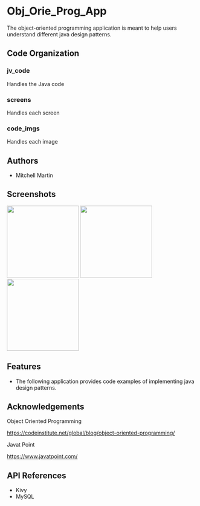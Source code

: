 # Obj_Orie_Prog_App

The object-oriented programming application
is meant to help users understand different
java design patterns.


## Code Organization

### jv_code
Handles the Java code
### screens
Handles each screen
### code_imgs
Handles each image

## Authors
- Mitchell Martin
## Screenshots

<p float="left">
   <img src="https://i.postimg.cc/W1w9625W/dp.png" width="190" />
   <img src="https://i.postimg.cc/J7s2VCh0/dp-1.png" width="190" />
   <img src="https://i.postimg.cc/63jLbqZc/prototype.png" width="190" />
</p>

## Features

- The following application provides code examples of implementing java design patterns.


## Acknowledgements

Object Oriented Programming

https://codeinstitute.net/global/blog/object-oriented-programming/

Javat Point

https://www.javatpoint.com/
## API References

- Kivy
- MySQL

